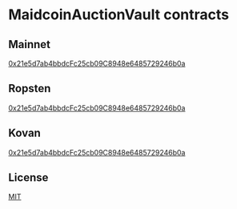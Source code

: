 # MaidcoinAuctionVault contracts

## Mainnet
[0x21e5d7ab4bbdcFc25cb09C8948e6485729246b0a](https://etherscan.io/address/0x21e5d7ab4bbdcFc25cb09C8948e6485729246b0a)

## Ropsten
[0x21e5d7ab4bbdcFc25cb09C8948e6485729246b0a](https://ropsten.etherscan.io/address/0x21e5d7ab4bbdcFc25cb09C8948e6485729246b0a)

## Kovan
[0x21e5d7ab4bbdcFc25cb09C8948e6485729246b0a](https://kovan.etherscan.io/address/0x21e5d7ab4bbdcFc25cb09C8948e6485729246b0a)

## License
[MIT](LICENSE)
